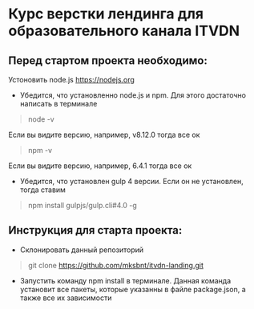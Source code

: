 # Курс верстки лендинга для образовательного канала ITVDN

## Перед стартом проекта необходимо:

Устоновить node.js https://nodejs.org

* Убедится, что установленно node.js и npm. Для этого достаточно написать в терминале

> node -v

Если вы видите версию, например, v8.12.0 тогда все ок

> npm -v

Если вы видите версию, например, 6.4.1 тогда все ок

* Убедится, что установлен gulp 4 версии.
Если он не установлен, тогда ставим

> npm install gulpjs/gulp.cli#4.0 -g

## Инструкция для старта проекта:

* Склонировать данный репозиторий

> git clone https://github.com/mksbnt/itvdn-landing.git

* Запустить команду npm install в терминале. Данная команда установит все пакеты, которые указанны в файле package.json, а также все их зависимости